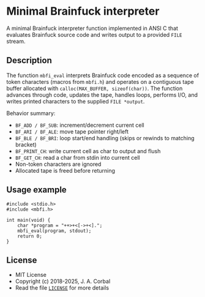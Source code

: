 Minimal Brainfuck interpreter
=============================

A minimal Brainfuck interpreter function implemented in ANSI C that
evaluates Brainfuck source code and writes output to a provided `FILE`
stream.

## Description

The function `mbfi_eval` interprets Brainfuck code encoded as a sequence
of token characters (macros from `mbfi.h`) and operates on a contiguous
tape buffer allocated with `calloc(MAX_BUFFER, sizeof(char))`.  The
function advances through code, updates the tape, handles loops,
performs I/O, and writes printed characters to the supplied `FILE
*output`.

Behavior summary:

  - `BF_ADD / BF_SUB`: increment/decrement current cell
  - `BF_ARI / BF_ALE`: move tape pointer right/left
  - `BF_BLE / BF_BRI`: loop start/end handling (skips or rewinds to
    matching bracket)
  - `BF_PRINT_CH`: write current cell as char to output and flush
  - `BF_GET_CH`: read a char from stdin into current cell
  - Non-token characters are ignored
  - Allocated tape is freed before returning

## Usage example

    #include <stdio.h>
    #include <mbfi.h>

    int main(void) {
        char *program = "++>+<[->+<].";
        mbfi_eval(program, stdout);
        return 0;
    }

## License

  - MIT License
  - Copyright (c) 2018-2025, J. A. Corbal
  - Read the file [`LICENSE`](LICENSE) for more details
